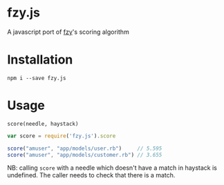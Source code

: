 # fzy.js
A javascript port of [fzy](https://github.com/jhawthorn/fzy)'s scoring algorithm


# Installation

```
npm i --save fzy.js
```


# Usage

`score(needle, haystack)`

``` javascript
var score = require('fzy.js').score

score("amuser", "app/models/user.rb")     // 5.595
score("amuser", "app/models/customer.rb") // 3.655
```

NB: calling `score` with a needle which doesn't have a match in haystack is undefined.
The caller needs to check that there is a match.
